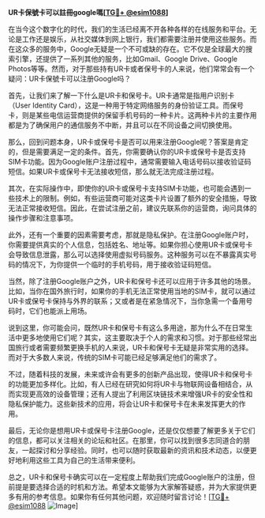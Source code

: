 **UR卡保號卡可以註冊google嗎[[TG💪+ @esim1088](https://t.me/s/esim1088)]**

在当今这个数字化的时代，我们的生活已经离不开各种各样的在线服务和平台。无论是工作还是娱乐，从社交媒体到网上银行，我们都需要注册并使用这些服务。而在这众多的服务中，Google无疑是一个不可或缺的存在。它不仅是全球最大的搜索引擎，还提供了一系列其他的服务，比如Gmail、Google Drive、Google Photos等等。然而，对于那些持有UR卡或者保号卡的人来说，他们常常会有一个疑问：UR卡保號卡可以注册Google吗？

首先，让我们来了解一下什么是UR卡和保号卡。UR卡通常是指用户识别卡（User Identity Card），这是一种用于特定网络服务的身份验证工具。而保号卡，则是某些电信运营商提供的保留手机号码的一种卡片。这两种卡片的主要作用都是为了确保用户的通信服务不中断，并且可以在不同设备之间切换使用。

那么，回到问题本身，UR卡或保号卡是否可以用来注册Google呢？答案是肯定的，但是需要满足一定的条件。首先，你需要确认你的UR卡或保号卡是否支持SIM卡功能。因为Google账户注册过程中，通常需要输入电话号码以接收验证码短信。如果UR卡或保号卡无法接收短信，那么就无法完成注册过程。

其次，在实际操作中，即使你的UR卡或保号卡支持SIM卡功能，也可能会遇到一些技术上的限制。例如，有些运营商可能对这类卡片设置了额外的安全措施，导致无法正常接收短信。因此，在尝试注册之前，建议先联系你的运营商，询问具体的操作步骤和注意事项。

此外，还有一个重要的因素需要考虑，那就是隐私保护。在注册Google账户时，你需要提供真实的个人信息，包括姓名、地址等。如果你担心使用UR卡或保号卡会导致信息泄露，那么可以选择使用虚拟号码服务。这种服务可以在不暴露真实号码的情况下，为你提供一个临时的手机号码，用于接收验证码短信。

当然，除了注册Google账户之外，UR卡和保号卡还可以应用于许多其他的场景。比如，当你在国外旅行时，如果你的手机无法正常使用当地的SIM卡，就可以通过UR卡或保号卡保持与外界的联系；又或者是在紧急情况下，当你急需一个备用号码时，它们也能派上用场。

说到这里，你可能会问，既然UR卡和保号卡有这么多用途，那为什么不在日常生活中更多地使用它们呢？其实，这主要取决于个人的需求和习惯。对于那些经常出国旅行或者需要频繁更换手机的人来说，UR卡和保号卡无疑是非常实用的选择。而对于大多数人来说，传统的SIM卡可能已经足够满足他们的需求了。

不过，随着科技的发展，未来或许会有更多的创新产品出现，使得UR卡和保号卡的功能更加多样化。比如，有人已经在研究如何将UR卡与物联网设备相结合，从而实现更高效的设备管理；还有人提出了利用区块链技术来增强UR卡的安全性和隐私保护能力。这些新技术的应用，将会让UR卡和保号卡在未来发挥更大的作用。

最后，无论你是想用UR卡或保号卡注册Google，还是仅仅想要了解更多关于它们的信息，都可以关注相关的论坛和社区。在那里，你可以找到很多志同道合的朋友，一起探讨和分享经验。同时，也可以随时获取最新的资讯和技术动态，以便更好地利用这些工具为自己的生活带来便利。

总之，UR卡和保号卡确实可以在一定程度上帮助我们完成Google账户的注册，但前提是要选择合适的时机和方法。希望本文能够为大家解答疑惑，并为大家提供更多有用的参考信息。如果你有任何其他问题，欢迎随时留言讨论！[[TG💪+ @esim1088](https://t.me/s/esim1088) ![Image](https://i.postimg.cc/4NQfJmqS/Snipaste-2025-05-13-00-14-12.png)]